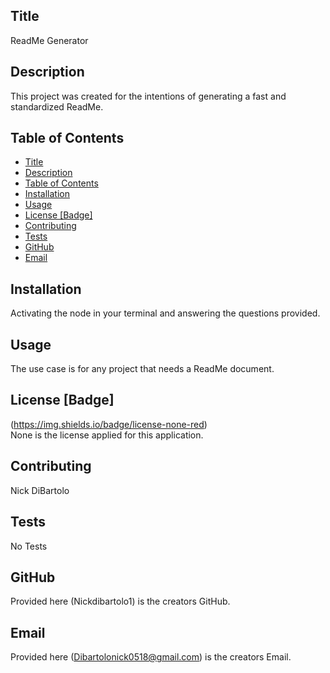 ## Title
ReadMe Generator

## Description
This project was created for the intentions of generating a fast and standardized ReadMe.
## Table of Contents
- [Title](#title)
- [Description](#description)
- [Table of Contents](#table-of-contents)
- [Installation](#installation)
- [Usage](#usage)
- [License [Badge]](#license-badge)
- [Contributing](#contributing)
- [Tests](#tests)
- [GitHub](#github)
- [Email](#email)
## Installation
Activating the node in your terminal and answering the questions provided.
## Usage
The use case is for any project that needs a ReadMe document.
## License [Badge]
(https://img.shields.io/badge/license-none-red)
<br />
None is the license applied for this application. 
## Contributing
Nick DiBartolo
## Tests
No Tests
## GitHub
Provided here (Nickdibartolo1) is the creators GitHub.
## Email
Provided here (Dibartolonick0518@gmail.com) is the creators Email.